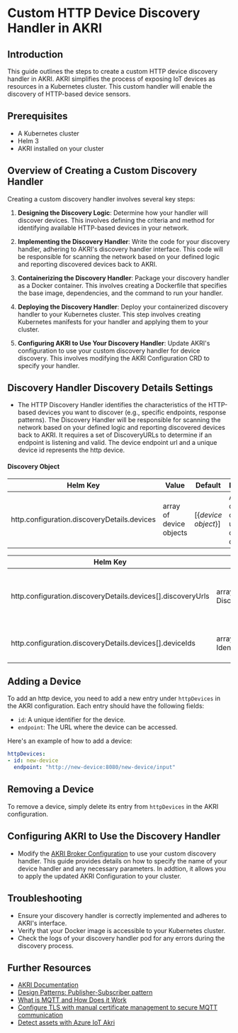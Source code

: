 # Custom HTTP Device Discovery Handler in AKRI

## Introduction

This guide outlines the steps to create a custom HTTP device discovery handler in AKRI. AKRI simplifies the process of exposing IoT devices as resources in a Kubernetes cluster. This custom handler will enable the discovery of HTTP-based device sensors.

## Prerequisites

- A Kubernetes cluster
- Helm 3
- AKRI installed on your cluster

## Overview of Creating a Custom Discovery Handler

Creating a custom discovery handler involves several key steps:

1. **Designing the Discovery Logic**: Determine how your handler will discover devices. This involves defining the criteria and method for identifying available HTTP-based devices in your network.

2. **Implementing the Discovery Handler**: Write the code for your discovery handler, adhering to AKRI's discovery handler interface. This code will be responsible for scanning the network based on your defined logic and reporting discovered devices back to AKRI.

3. **Containerizing the Discovery Handler**: Package your discovery handler as a Docker container. This involves creating a Dockerfile that specifies the base image, dependencies, and the command to run your handler.

4. **Deploying the Discovery Handler**: Deploy your containerized discovery handler to your Kubernetes cluster. This step involves creating Kubernetes manifests for your handler and applying them to your cluster.

5. **Configuring AKRI to Use Your Discovery Handler**: Update AKRI's configuration to use your custom discovery handler for device discovery. This involves modifying the AKRI Configuration CRD to specify your handler.

## Discovery Handler Discovery Details Settings

- The HTTP Discovery Handler identifies the characteristics of the HTTP-based devices you want to discover (e.g., specific endpoints, response patterns). The Discovery Handler will be responsible for scanning the network based on your defined logic and reporting discovered devices back to AKRI. It requires a set of DiscoveryURLs to determine if an endpoint is listening and valid. The device endpoint url and a unique device id represents the http device.

#### Discovery Object

|Helm Key|Value|Default|Description
|--------|-----|-------|-----------
|http.configuration.discoveryDetails.devices|array of device objects|[{_device object_}]|An array of device objects used in defining the devices

|Helm Key|Value|Default|Description
|--------|-----|-------|-----------
|http.configuration.discoveryDetails.devices[].discoveryUrls|array of DiscoveryURLs|["http://localhost:4840/"]|Endpoints that are the status URLs to check to see if the device is up
|http.configuration.discoveryDetails.devices[].deviceIds|array of Device Identifiers|["http-device-001"]|A unique identifier for the http device


## Adding a Device

To add an http device, you need to add a new entry under `httpDevices` in the AKRI configuration. Each entry should have the following fields:

- `id`: A unique identifier for the device.
- `endpoint`: The URL where the device can be accessed.

Here's an example of how to add a device:

```yaml
httpDevices:
- id: new-device
  endpoint: "http://new-device:8080/new-device/input"

```

## Removing a Device

To remove a device, simply delete its entry from `httpDevices` in the AKRI configuration.

## Configuring AKRI to Use the Discovery Handler

- Modify the [AKRI Broker Configuration](broker-config.md) to use your custom discovery handler. This guide provides details on how to specify the name of your device handler and any necessary parameters. In addtion, it allows you to apply the updated AKRI Configuration to your cluster.

## Troubleshooting

- Ensure your discovery handler is correctly implemented and adheres to AKRI's interface.
- Verify that your Docker image is accessible to your Kubernetes cluster.
- Check the logs of your discovery handler pod for any errors during the discovery process.

## Further Resources

- [AKRI Documentation](https://docs.akri.sh/)
- [Design Patterns: Publisher-Subscriber pattern](https://learn.microsoft.com/en-us/azure/architecture/patterns/publisher-subscriber)
- [What is MQTT and How Does it Work](https://www.techtarget.com/iotagenda/definition/MQTT-MQ-Telemetry-Transport)
- [Configure TLS with manual certificate management to secure MQTT communication](https://learn.microsoft.com/en-us/azure/iot-operations/manage-mqtt-connectivity/howto-configure-tls-manual)
- [Detect assets with Azure IoT Akri](https://learn.microsoft.com/en-us/azure/iot-operations/manage-devices-assets/overview-akri)
